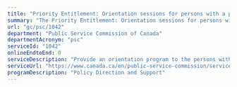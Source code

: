 ```yaml
---
title: "Priority Entitlement: Orientation sessions for persons with a priority entitlement"
summary: "The Priority Entitlement: Orientation sessions for persons with a priority entitlement service from Public Service Commission of Canada is not available end-to-end online, according to the GC Service Inventory."
url: "gc/psc/1042"
department: "Public Service Commission of Canada"
departmentAcronym: "psc"
serviceId: "1042"
onlineEndtoEnd: 0
serviceDescription: "Provide an orientation program to the persons with a priority entitlement including a guide, videos, and virtual (WebEx or in-person) information/orientation sessions (online registration)"
serviceUrl: "https://www.canada.ca/en/public-service-commission/services/information-priority-administration/orientation-program-persons-priority-entitlement/registration-orientation-sessions.html"
programDescription: "Policy Direction and Support"
---
```

